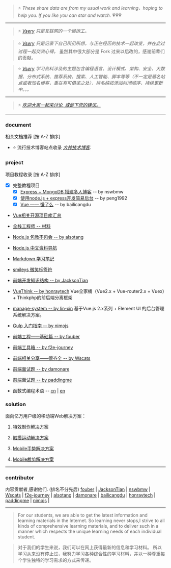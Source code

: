 > :star: _These share data are from my usual work and learning，hoping to help you. If you like you can star and watch._ :heartpulse::heartpulse::heartpulse: 

***
> :star: _[Vsery](https://gitee.com/vsery/learning) 只是互联网的一个搬运工。_

> :star: _[Vsery](https://gitee.com/vsery/learning) 
只是记录下自己所见所想，与正在经历的技术一起改变，并在此过过程一起交流心得。_ 虽然其中很大部分是 Fork 过来以后改的，感谢前辈们的贡献。

> :star: _[Vsery](https://gitee.com/vsery/learning) 学习资料涉及的主题包含编程语言、设计模式、架构、安全、大数据、分布式系统、推荐系统、搜索、人工智能、脚本等等（不一定是著名站点或者知名博客，重在有可借鉴之处），排名纯按添加时间顺序，持续更新中。。。_

***
> :star: _[欢迎大家一起来讨论, 或留下您的建议。](https://gitee.com/vsery/learning/issues/new)_

***
### document
相关文档推荐 [按 A-Z 排序]

* :star: 流行技术博客站点收录 _[大神技术博客](/blog/README.md)._

### project
项目教程收录 [按 A-Z 排序]

- [x]  完整教程项目
    - [x]  [Express + MongoDB 搭建多人博客](/blogs/README.md) -- by nswbmw
    - [x]  [使用node.js + express开发简易后台](/express/README.md) -- by peng1992
    - [x]  [Vue —— 饿了么](https://github.com/bailicangdu/vue2-elm/) -- by bailicangdu

* [Vue相关开源项目库汇总](/vue/README.md)

* [全栈工程师 -- 材料](/full-stack/README.md)

* [Node.js 包教不包会 -- by alsotang](/node-books/README.md)

* [Node.js 中文资料导航](/node-link/README.md)

* [Markdown 学习笔记](/markdown/README.md)

* [smileys 微笑标签符](/smileys/README.md)


* [前端开发知识结构 -- by JacksonTian](/frontend-knowledge-structure/README.md)

* [VueThink -- by honraytech](https://github.com/honraytech/VueThink)
Vue全家桶（Vue2.x + Vue-router2.x + Vuex）+ Thinkphp的前后端分离框架

* [manage-system -- by lin-xin](https://github.com/lin-xin/manage-system/)
基于Vue.js 2.x系列 + Element UI 的后台管理系统解决方案。

* [Gulp 入门指南 -- by nimojs](https://github.com/nimojs/gulp-book)

* [前端工程——基础篇 -- by fouber](https://github.com/fouber/blog)

* [前端工具箱 -- by f2e-journey](/tool/README.md)

* [前端相关分享——很齐全 -- by Wscats](/frontend-share/README.md)

* [前端面试题 -- by damonare ](/subject/README.md)

* [前端面试题 -- by paddingme](https://github.com/paddingme/Front-end-Web-Development-Interview-Question)

* 函数式编程术语 -- [cn](https://github.com/shfshanyue/fp-jargon-zh) |
[en](https://github.com/hemanth/functional-programming-jargon)

### solution
面向亿万用户级的移动端Web解决方案：

1. [特效制作解决方案](http://alloyteam.github.io/AlloyTouch/transformjs/)

2. [触摸运动解决方案](https://github.com/AlloyTeam/AlloyTouch)

3. [Mobile手势解决方案](https://github.com/AlloyTeam/AlloyFinger)

4. [Mobile裁剪解决方案](https://github.com/AlloyTeam/AlloyFinger/tree/master/alloy_crop)

***

### contributor
内容贡献者,感谢他们. (排名不分先后)
[fouber](https://github.com/fouber) |
[JacksonTian](https://github.com/JacksonTian) |
[nswbmw](https://github.com/nswbmw) |
[Wscats](https://github.com/Wscats) |
[f2e-journey](https://github.com/f2e-journey) |
[alsotang](https://github.com/alsotang) |
[damonare](https://github.com/damonare) |
[bailicangdu](https://github.com/bailicangdu) |
[honraytech](https://github.com/honraytech) |
[paddingme](https://github.com/paddingme) |
[nimojs](https://github.com/nimojs) |

***

> For our students, we are able to get the latest information and learning materials in the Internet.
So learning never stops,I strive to all kinds of comprehensive learning materials, and to deliver such in a manner which respects the unique learning needs of each individual student.

> 对于我们的学生来说，我们可以在网上获得最新的信息和学习材料。
所以学习从来没有停止过，我努力学习各种综合性的学习材料，并以一种尊重每个学生独特的学习需求的方式来传递。
